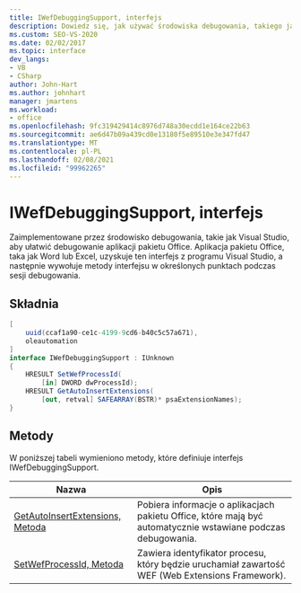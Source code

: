 ```yaml
---
title: IWefDebuggingSupport, interfejs
description: Dowiedz się, jak używać środowiska debugowania, takiego jak Visual Studio, aby ułatwić debugowanie Microsoft Office aplikacji.
ms.custom: SEO-VS-2020
ms.date: 02/02/2017
ms.topic: interface
dev_langs:
- VB
- CSharp
author: John-Hart
ms.author: johnhart
manager: jmartens
ms.workload:
- office
ms.openlocfilehash: 9fc319429414c8976d748a30ecdd1e164ce22b63
ms.sourcegitcommit: ae6d47b09a439cd0e13180f5e89510e3e347fd47
ms.translationtype: MT
ms.contentlocale: pl-PL
ms.lasthandoff: 02/08/2021
ms.locfileid: "99962265"
---
```

# <a name="iwefdebuggingsupport-interface"></a>IWefDebuggingSupport, interfejs
  Zaimplementowane przez środowisko debugowania, takie jak Visual Studio, aby ułatwić debugowanie aplikacji pakietu Office. Aplikacja pakietu Office, taka jak Word lub Excel, uzyskuje ten interfejs z programu Visual Studio, a następnie wywołuje metody interfejsu w określonych punktach podczas sesji debugowania.

## <a name="syntax"></a>Składnia

```csharp
[
    uuid(ccaf1a90-ce1c-4199-9cd6-b40c5c57a671),
    oleautomation
]
interface IWefDebuggingSupport : IUnknown
{
    HRESULT SetWefProcessId(
        [in] DWORD dwProcessId);
    HRESULT GetAutoInsertExtensions(
        [out, retval] SAFEARRAY(BSTR)* psaExtensionNames);
}
```

## <a name="methods"></a>Metody
 W poniższej tabeli wymieniono metody, które definiuje interfejs IWefDebuggingSupport.

|Nazwa|Opis|
|----------|-----------------|
|[GetAutoInsertExtensions, Metoda](../vsto/getautoinsertextensions-method.md)|Pobiera informacje o aplikacjach pakietu Office, które mają być automatycznie wstawiane podczas debugowania.|
|[SetWefProcessId, Metoda](../vsto/setwefprocessid-method.md)|Zawiera identyfikator procesu, który będzie uruchamiał zawartość WEF (Web Extensions Framework).|
